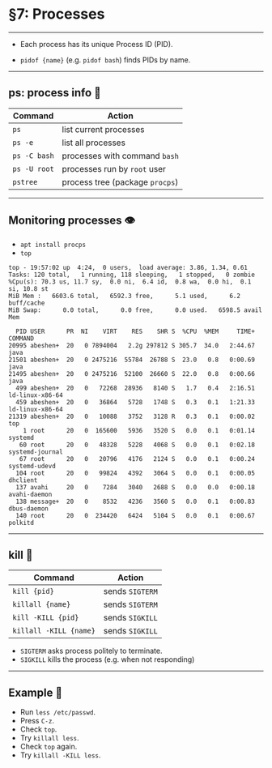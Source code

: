 # §7: Processes

---

- Each process has its unique Process ID (PID).

- `pidof {name}` (e.g. `pidof bash`) finds PIDs by name.

---

## ps: process info 📝

| Command      | Action                          |
|--------------|---------------------------------|
| `ps`         | list current processes          |
| `ps -e`      | list all processes              |
| `ps -C bash` | processes with command `bash`   |
| `ps -U root` | processes run by `root` user    |
| `pstree`     | process tree (package `procps`) |

---

## Monitoring processes 👁

- `apt install procps`
- `top`

```
top - 19:57:02 up  4:24,  0 users,  load average: 3.86, 1.34, 0.61
Tasks: 120 total,   1 running, 118 sleeping,   1 stopped,   0 zombie
%Cpu(s): 70.3 us, 11.7 sy,  0.0 ni,  6.4 id,  0.8 wa,  0.0 hi,  0.1 si, 10.8 st
MiB Mem :   6603.6 total,   6592.3 free,      5.1 used,      6.2 buff/cache
MiB Swap:      0.0 total,      0.0 free,      0.0 used.   6598.5 avail Mem 

  PID USER      PR  NI    VIRT    RES    SHR S  %CPU  %MEM     TIME+ COMMAND           
20995 abeshen+  20   0 7894004   2.2g 297812 S 305.7  34.0   2:44.67 java              
21501 abeshen+  20   0 2475216  55784  26788 S  23.0   0.8   0:00.69 java              
21495 abeshen+  20   0 2475216  52100  26660 S  22.0   0.8   0:00.66 java              
  499 abeshen+  20   0   72268  28936   8140 S   1.7   0.4   2:16.51 ld-linux-x86-64   
  459 abeshen+  20   0   36864   5728   1748 S   0.3   0.1   1:21.33 ld-linux-x86-64   
21319 abeshen+  20   0   10088   3752   3128 R   0.3   0.1   0:00.02 top               
    1 root      20   0  165600   5936   3520 S   0.0   0.1   0:01.14 systemd           
   60 root      20   0   48328   5228   4068 S   0.0   0.1   0:02.18 systemd-journal   
   67 root      20   0   20796   4176   2124 S   0.0   0.1   0:00.24 systemd-udevd     
  104 root      20   0   99824   4392   3064 S   0.0   0.1   0:00.05 dhclient          
  137 avahi     20   0    7284   3040   2688 S   0.0   0.0   0:00.18 avahi-daemon      
  138 message+  20   0    8532   4236   3560 S   0.0   0.1   0:00.83 dbus-daemon       
  140 root      20   0  234420   6424   5104 S   0.0   0.1   0:00.67 polkitd           
```

---

## kill 🔪

| Command                   | Action             |
|---------------------------|--------------------|
| `kill {pid}`              | sends `SIGTERM`    |
| `killall {name}`          | sends `SIGTERM`    |
| `kill -KILL {pid}`        | sends `SIGKILL`    |
| `killall -KILL {name}`    | sends `SIGKILL`    |

- `SIGTERM` asks process politely to terminate.
- `SIGKILL` kills the process (e.g. when not responding)

---

## Example 🔪

- Run `less /etc/passwd`.
- Press `C-z`.
- Check `top`.
- Try `killall less`.
- Check `top` again.
- Try `killall -KILL less`.
